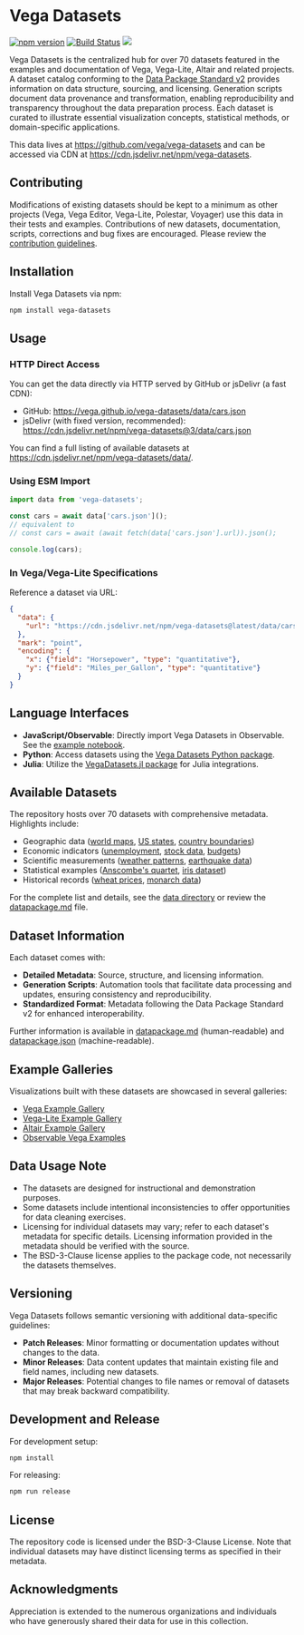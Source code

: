 # Vega Datasets

[![npm version](https://img.shields.io/npm/v/vega-datasets.svg)](https://www.npmjs.com/package/vega-datasets)
[![Build Status](https://github.com/vega/vega-datasets/workflows/Test/badge.svg)](https://github.com/vega/vega-datasets/actions)
[![](https://data.jsdelivr.com/v1/package/npm/vega-datasets/badge?style=rounded)](https://www.jsdelivr.com/package/npm/vega-datasets)

Vega Datasets is the centralized hub for over 70 datasets featured in the examples and documentation of Vega, Vega-Lite, Altair and related projects. A dataset catalog conforming to the [Data Package Standard v2](https://datapackage.org/blog/2024-06-26-v2-release/) provides information on data structure, sourcing, and licensing. Generation scripts document data provenance and transformation, enabling reproducibility and transparency throughout the data preparation process. Each dataset is curated to illustrate essential visualization concepts, statistical methods, or domain-specific applications.

This data lives at https://github.com/vega/vega-datasets and can be accessed via CDN at https://cdn.jsdelivr.net/npm/vega-datasets.

## Contributing

Modifications of existing datasets should be kept to a minimum as other projects (Vega, Vega Editor, Vega-Lite, Polestar, Voyager) use this data in their tests and examples. Contributions of new datasets, documentation, scripts, corrections and bug fixes are encouraged. Please review the [contribution guidelines](https://github.com/vega/vega-datasets/blob/main/CONTRIBUTING.md).

## Installation

Install Vega Datasets via npm:

```bash
npm install vega-datasets
```

## Usage

### HTTP Direct Access

You can get the data directly via HTTP served by GitHub or jsDelivr (a fast CDN):

- GitHub: https://vega.github.io/vega-datasets/data/cars.json
- jsDelivr (with fixed version, recommended): https://cdn.jsdelivr.net/npm/vega-datasets@3/data/cars.json

You can find a full listing of available datasets at https://cdn.jsdelivr.net/npm/vega-datasets/data/.

### Using ESM Import

```typescript
import data from 'vega-datasets';

const cars = await data['cars.json']();
// equivalent to
// const cars = await (await fetch(data['cars.json'].url)).json();

console.log(cars);
```

### In Vega/Vega-Lite Specifications

Reference a dataset via URL:

```json
{
  "data": {
    "url": "https://cdn.jsdelivr.net/npm/vega-datasets@latest/data/cars.json"
  },
  "mark": "point",
  "encoding": {
    "x": {"field": "Horsepower", "type": "quantitative"},
    "y": {"field": "Miles_per_Gallon", "type": "quantitative"}
  }
}
```

## Language Interfaces

- **JavaScript/Observable**: Directly import Vega Datasets in Observable. See the [example notebook](https://observablehq.com/@vega/vega-datasets).
- **Python**: Access datasets using the [Vega Datasets Python package](https://github.com/altair-viz/vega_datasets).
- **Julia**: Utilize the [VegaDatasets.jl package](https://github.com/davidanthoff/VegaDatasets.jl) for Julia integrations.

## Available Datasets

The repository hosts over 70 datasets with comprehensive metadata. Highlights include:

- Geographic data ([world maps](#world-110mjson), [US states](#us-10mjson), [country boundaries](#world-110mjson))
- Economic indicators ([unemployment](#unemploymenttsv), [stock data](#stocks-and-sp500), [budgets](#budgetjson-and-budgetsjson))
- Scientific measurements ([weather patterns](#seattle-weathercsv-and-seattle-weather-hourly-normalscsv), [earthquake data](#earthquakesjson))
- Statistical examples ([Anscombe's quartet](#anscombejson), [iris dataset](#no-iris-dataset-found))
- Historical records ([wheat prices](#wheatjson), [monarch data](#monarchsjson))

For the complete list and details, see the [data directory](https://github.com/vega/vega-datasets/tree/main/data) or review the [datapackage.md](https://github.com/vega/vega-datasets/blob/main/datapackage.md#resources) file.

## Dataset Information

Each dataset comes with:

- **Detailed Metadata**: Source, structure, and licensing information.
- **Generation Scripts**: Automation tools that facilitate data processing and updates, ensuring consistency and reproducibility.
- **Standardized Format**: Metadata following the Data Package Standard v2 for enhanced interoperability.

Further information is available in [datapackage.md](https://github.com/vega/vega-datasets/blob/main/datapackage.md) (human-readable) and [datapackage.json](https://github.com/vega/vega-datasets/blob/main/datapackage.json) (machine-readable).

## Example Galleries

Visualizations built with these datasets are showcased in several galleries:

- [Vega Example Gallery](https://vega.github.io/vega/examples/)
- [Vega-Lite Example Gallery](https://vega.github.io/vega-lite/examples/)
- [Altair Example Gallery](https://altair-viz.github.io/gallery/index.html)
- [Observable Vega Examples](https://observablehq.com/@vega)

## Data Usage Note

- The datasets are designed for instructional and demonstration purposes.
- Some datasets include intentional inconsistencies to offer opportunities for data cleaning exercises.
- Licensing for individual datasets may vary; refer to each dataset's metadata for specific details. Licensing information provided in the metadata should be verified with the source.
- The BSD-3-Clause license applies to the package code, not necessarily the datasets themselves.

## Versioning

Vega Datasets follows semantic versioning with additional data-specific guidelines:

- **Patch Releases**: Minor formatting or documentation updates without changes to the data.
- **Minor Releases**: Data content updates that maintain existing file and field names, including new datasets.
- **Major Releases**: Potential changes to file names or removal of datasets that may break backward compatibility.

## Development and Release

For development setup:

```bash
npm install
```

For releasing:

```bash
npm run release
```

## License

The repository code is licensed under the BSD-3-Clause License. Note that individual datasets may have distinct licensing terms as specified in their metadata.

## Acknowledgments

Appreciation is extended to the numerous organizations and individuals who have generously shared their data for use in this collection.